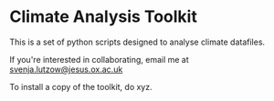 # Climate Analysis Toolkit

This is a set of python scripts designed to analyse climate datafiles.

If you're interested in collaborating, email me at svenja.lutzow@jesus.ox.ac.uk

To install a copy of the toolkit, do xyz.

